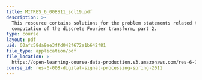 ```yaml
---
title: MITRES_6_008S11_sol19.pdf
description: >-
  This resource contains solutions for the problem statements related to
  computation of the discrete Fourier transform, part 2.
type: course
layout: pdf
uid: 60afc58da9ae3ffd042f672a1b642f81
file_type: application/pdf
file_location: >-
  https://open-learning-course-data-production.s3.amazonaws.com/res-6-008-digital-signal-processing-spring-2011/60afc58da9ae3ffd042f672a1b642f81_MITRES_6_008S11_sol19.pdf
course_id: res-6-008-digital-signal-processing-spring-2011
---
```

